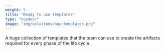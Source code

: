 ```yaml
---
weight: 5
title: "Ready to use templates"
type: "nupdesc"
image: "img/solutions/nup/templates.png"
---
```

A huge collection of templates that the team can use to create the artifacts required for every phase of the life cycle.